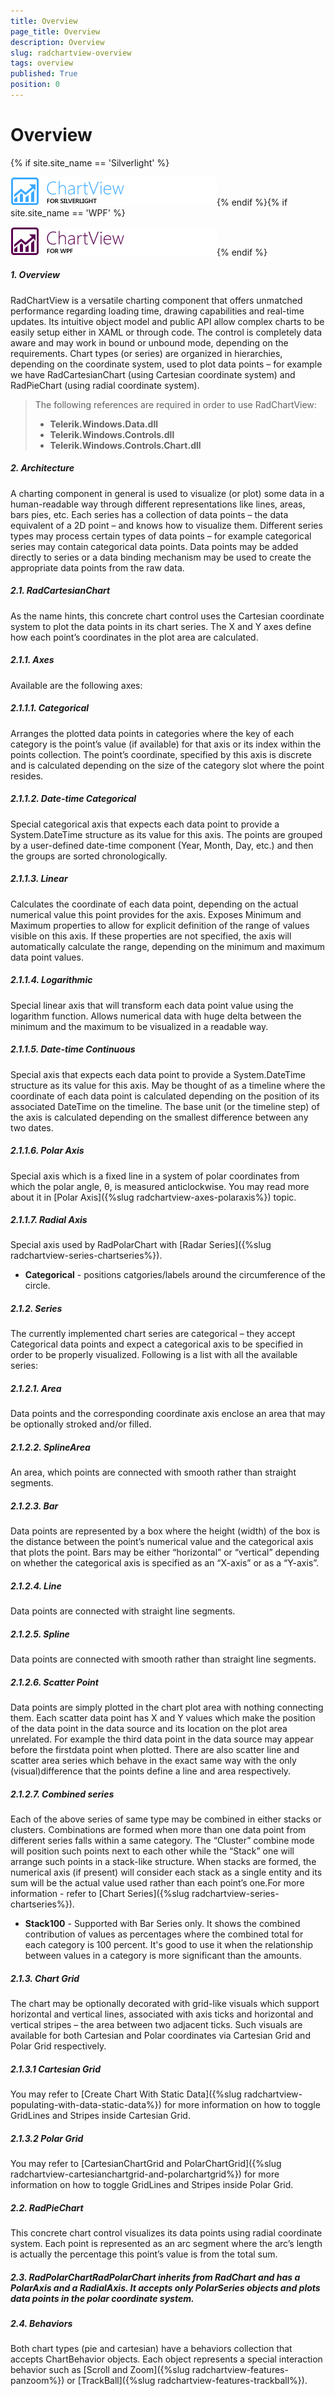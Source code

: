 ```yaml
---
title: Overview
page_title: Overview
description: Overview
slug: radchartview-overview
tags: overview
published: True
position: 0
---
```


# Overview

{% if site.site_name == 'Silverlight' %}

![radchartview sl](images/radchartview_sl.png){% endif %}{% if site.site_name == 'WPF' %}

![radchartview wpf](images/radchartview_wpf.png){% endif %}

##### 1. Overview
RadChartView is a versatile charting component that offers unmatched performance regarding loading time, drawing capabilities and real-time updates. Its intuitive object model and public API allow complex charts to be easily setup either in XAML or through code. The control is completely data aware and may work in bound or unbound mode, depending on the requirements. Chart types (or series) are organized in hierarchies, depending on the coordinate system, used to plot data points – for example we have RadCartesianChart (using Cartesian coordinate system) and RadPieChart (using radial coordinate system).

>The following references are required in order to use RadChartView:
>	- __Telerik.Windows.Data.dll__
>	- __Telerik.Windows.Controls.dll__
>	- __Telerik.Windows.Controls.Chart.dll__

##### 2. Architecture
A charting component in general is used to visualize (or plot) some data in a human-readable way through different representations like lines, areas, bars pies, etc. Each series has a collection of data points – the data equivalent of a 2D point – and knows how to visualize them. Different series types may process certain types of data points – for example categorical series may contain categorical data points. Data points may be added directly to series or a data binding mechanism may be used to create the appropriate data points from the raw data.

##### 2.1. RadCartesianChart
As the name hints, this concrete chart control uses the Cartesian coordinate system to plot the data points in its chart series. The X and Y axes define how each point’s coordinates in the plot area are calculated.

##### 2.1.1.  Axes
Available are the following axes:

##### 2.1.1.1. Categorical
Arranges the plotted data points in categories where the key of each category is the point’s value (if available) for that axis or its index within the points collection. The point’s coordinate, specified by this axis is discrete and is calculated depending on the size of the category slot where the point resides.

##### 2.1.1.2. Date-time Categorical
Special categorical axis that expects each data point to provide a System.DateTime structure as its value for this axis. The points are grouped by a user-defined date-time component (Year, Month, Day, etc.) and then the groups are sorted chronologically.

##### 2.1.1.3. Linear
Calculates the coordinate of each data point, depending on the actual numerical value this point provides for the axis. Exposes Minimum and Maximum properties to allow for explicit definition of the range of values visible on this axis. If these properties are not specified, the axis will automatically calculate the range, depending on the minimum and maximum data point values.

##### 2.1.1.4. Logarithmic
Special linear axis that will transform each data point value using the logarithm function. Allows numerical data with huge delta between the minimum and the maximum to be visualized in a readable way.

##### 2.1.1.5. Date-time Continuous
Special axis that expects each data point to provide a System.DateTime structure as its value for this axis. May be thought of as a timeline where the coordinate of each data point is calculated depending on the position of its associated DateTime on the timeline. The base unit (or the timeline step) of the axis is calculated depending on the smallest difference between any two dates.

##### 2.1.1.6. Polar Axis
Special axis which is a fixed line in a system of polar coordinates from which the polar angle, θ, is measured anticlockwise. You may read more about it in [Polar Axis]({%slug radchartview-axes-polaraxis%}) topic.

##### 2.1.1.7. Radial Axis
Special axis used by RadPolarChart with [Radar Series]({%slug radchartview-series-chartseries%}).

* __Categorical__ - positions catgories/labels around the circumference of the circle.

##### 2.1.2.  Series
The currently implemented chart series are categorical – they accept Categorical data points and expect a categorical axis to be specified in order to be properly visualized. Following is a list with all the available series:    

##### 2.1.2.1. Area
Data points and the corresponding coordinate axis enclose an area that may be optionally stroked and/or filled.

##### 2.1.2.2. SplineArea
An area, which points are connected with smooth rather than straight segments.

##### 2.1.2.3. Bar
Data points are represented by a box where the height (width) of the box is the distance between the point’s numerical value and the categorical axis that plots the point. Bars may be either “horizontal” or “vertical” depending on whether the categorical axis is specified as an “X-axis” or as a “Y-axis”.

##### 2.1.2.4. Line
Data points are connected with straight line segments.    

##### 2.1.2.5. Spline
Data points are connected with smooth rather than straight line segments.

##### 2.1.2.6. Scatter Point
Data points are simply plotted in the chart plot area with nothing connecting them. Each scatter data point has X and Y values which make the position of the data point in the data source and its location on the plot area unrelated. For example the third data point in the data source may appear before the firstdata point when plotted. There are also scatter line and scatter area series which behave in the exact same way with the only (visual)difference that the points define a line and area respectively.

##### 2.1.2.7. Combined series
Each of the above series of same type may be combined in either stacks or clusters. Combinations are formed when more than one data point from different series falls within a same category. The “Cluster” combine mode will position such points next to each other while the “Stack” one will arrange such points in a stack-like structure. When stacks are formed, the numerical axis (if present) will consider each stack as a single entity and its sum will be the actual value used rather than each point’s one.For more information - refer to [Chart Series]({%slug radchartview-series-chartseries%}).

* __Stack100__ - Supported with Bar Series only. It shows the combined contribution of values as percentages where the combined total for each category is 100 percent. It's good to use it when the relationship between values in a category is more significant than the amounts.

##### 2.1.3. Chart Grid
The chart may be optionally decorated with grid-like visuals which support horizontal and vertical lines, associated with axis ticks and horizontal and vertical stripes – the area between two adjacent ticks. Such visuals are available for both Cartesian and Polar coordinates via Cartesian Grid and Polar Grid respectively.

##### 2.1.3.1  Cartesian Grid
You may refer to [Create Chart With Static Data]({%slug radchartview-populating-with-data-static-data%}) for more information on how to toggle GridLines and Stripes inside Cartesian Grid.

##### 2.1.3.2  Polar Grid
You may refer to [CartesianChartGrid and PolarChartGrid]({%slug radchartview-cartesianchartgrid-and-polarchartgrid%}) for more information on how to toggle GridLines and Stripes inside Polar Grid.

##### 2.2. RadPieChart
This concrete chart control visualizes its data points using radial coordinate system. Each point is represented as an arc segment where the arc’s length is actually the percentage this point’s value is from the total sum.

##### 2.3. RadPolarChartRadPolarChart inherits from RadChart and has a PolarAxis and a RadialAxis. It accepts only PolarSeries objects and plots data points in the polar coordinate system.

##### 2.4. Behaviors
Both chart types (pie and cartesian) have a behaviors collection that accepts ChartBehavior objects. Each object represents a special interaction behavior such as [Scroll and Zoom]({%slug radchartview-features-panzoom%}) or [TrackBall]({%slug radchartview-features-trackball%}).